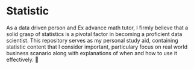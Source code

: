 # Statistic
As a data driven person and Ex advance math tutor, I firmly believe that a solid grasp of statistics is a pivotal factor in becoming a proficient data scientist. This repository serves as my personal study aid, containing statistic content that I consider important, particulary focus on real world business scanario along with explanations of when and how to use it effectively.  👾 
